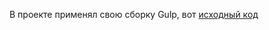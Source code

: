 В проекте применял свою сборку Gulp, вот [исходный код](https://github.com/SilantievMax/source-code-conquest)
